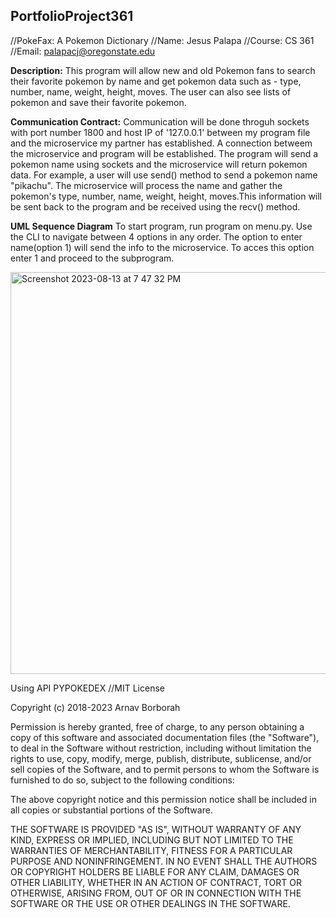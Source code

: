 ## PortfolioProject361
//PokeFax: A Pokemon Dictionary
//Name: Jesus Palapa
//Course: CS 361
//Email: palapacj@oregonstate.edu

**Description:** This program will allow new and old Pokemon fans to search their favorite pokemon by name and get pokemon data such as - type, number, name, weight, height, moves.
The user can also see lists of pokemon and save their favorite pokemon.

**Communication Contract:** Communication will be done throguh sockets with port number 1800 and host IP of '127.0.0.1' between my program file and the microservice my partner has established.
A connection betweem the microservice and program will be established. The program will send a pokemon name using sockets and the microservice will return pokemon data. For example, a user will use send() method to send a pokemon name "pikachu". The microservice will process the name and gather the pokemon's type, number, name, weight, height, moves.This information will be sent back to the program and be received using the recv() method.


**UML Sequence Diagram**
To start program, run program on menu.py. Use the CLI to navigate between 4 options in any order. The option to enter name(option 1) will send the info to the microservice. To acces this option enter 1 and proceed to the subprogram. 


<img width="643" alt="Screenshot 2023-08-13 at 7 47 32 PM" src="https://github.com/Jesus-Palapa/PortfolioProject361/assets/114314987/457a4b18-2269-408d-8c76-96c496486233">




Using API PYPOKEDEX
//MIT License

Copyright (c) 2018-2023 Arnav Borborah

Permission is hereby granted, free of charge, to any person obtaining a copy
of this software and associated documentation files (the "Software"), to deal
in the Software without restriction, including without limitation the rights
to use, copy, modify, merge, publish, distribute, sublicense, and/or sell
copies of the Software, and to permit persons to whom the Software is
furnished to do so, subject to the following conditions:

The above copyright notice and this permission notice shall be included in all
copies or substantial portions of the Software.

THE SOFTWARE IS PROVIDED "AS IS", WITHOUT WARRANTY OF ANY KIND, EXPRESS OR
IMPLIED, INCLUDING BUT NOT LIMITED TO THE WARRANTIES OF MERCHANTABILITY,
FITNESS FOR A PARTICULAR PURPOSE AND NONINFRINGEMENT. IN NO EVENT SHALL THE
AUTHORS OR COPYRIGHT HOLDERS BE LIABLE FOR ANY CLAIM, DAMAGES OR OTHER
LIABILITY, WHETHER IN AN ACTION OF CONTRACT, TORT OR OTHERWISE, ARISING FROM,
OUT OF OR IN CONNECTION WITH THE SOFTWARE OR THE USE OR OTHER DEALINGS IN THE
SOFTWARE.
